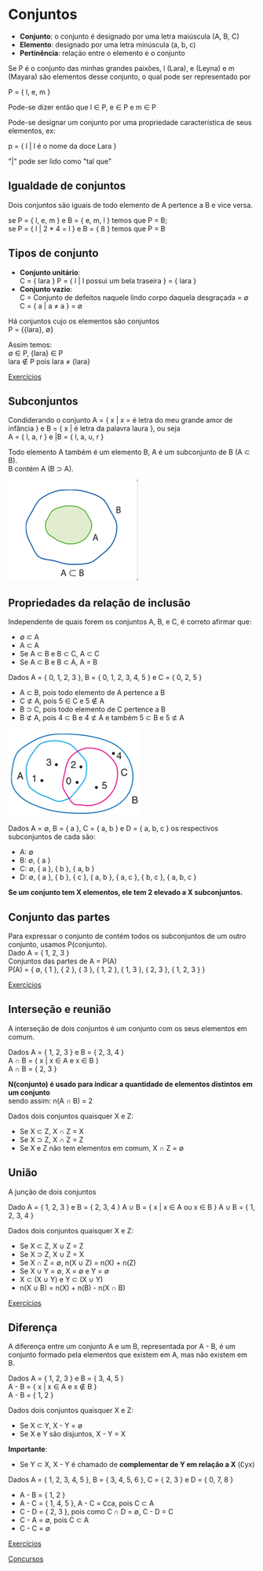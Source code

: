# Conjuntos

- **Conjunto**: o conjunto é designado por uma letra maiúscula (A, B, C)
- **Elemento**: designado por uma letra minúscula (a, b, c)
- **Pertinência**: relação entre o elemento e o conjunto

Se P é o conjunto das minhas grandes paixões, l (Lara), e (Leyna) e m (Mayara) são elementos desse conjunto, o qual pode ser representado por 

P = { l, e, m }

Pode-se dizer então que l ∈ P, e ∈ P e m ∈ P

Pode-se designar um conjunto por uma propriedade característica de seus elementos, ex:

p = { l | l é o nome da doce Lara }

"|" pode ser lido como "tal que"


## Igualdade de conjuntos

Dois conjuntos são iguais de todo elemento de A pertence a B e vice versa.

se P = { l, e, m } e B = { e, m, l } temos que P = B; <br>
se P = { l | 2 * 4 = l } e B = { 8 } temos que P = B

## Tipos de conjunto

- **Conjunto unitário**:  <br>
C = { lara }
P = { l | l possui um bela traseira } = { lara }
- **Conjunto vazio**: <br>
C = Conjunto de defeitos naquele lindo corpo daquela desgraçada = ∅ <br>
C = { a | a ≠ a } = ∅

Há conjuntos cujo os elementos são conjuntos <br>
P = {{lara}, ∅}

Assim temos: <br>
∅ ∈ P, {lara} ∈ P <br>
lara ∉ P pois lara ≠ {lara}

[Exercícios](./cases/1.md)

## Subconjuntos

Condiderando o conjunto A = { x | x = é letra do meu grande amor de infância } e B = { x | é letra da palavra laura }, ou seja <br>
A = { l, a, r } e |B = { l, a, u, r } <br>

Todo elemento A também é um elemento B, A é um subconjunto de B (A ⊂ B). <br>
B contém A (B ⊃ A).

![alt text](../../img/1.png)

## Propriedades da relação de inclusão

Independente de quais forem os conjuntos A, B, e C, é correto afirmar que: 
  - ∅ ⊂ A
  - A ⊂ A
  - Se A ⊂ B e B ⊂ C, A ⊂ C
  - Se A ⊂ B e B ⊂ A, A = B

Dados A = { 0, 1, 2, 3 }, B = { 0, 1, 2, 3, 4, 5 } e C = { 0, 2, 5 }
  - A ⊂ B, pois todo elemento de A pertence a B
  - C ⊄ A, pois 5 ∈ C e 5 ∉ A
  - B ⊃ C, pois todo elemento de C pertence a B
  - B ⊄ A, pois 4 ⊂ B e 4 ⊄ A e também 5 ⊂ B e 5 ⊄ A

  ![alt text](../../img/2.png)

Dados A = ∅, B = { a }, C = { a, b } e D = { a, b, c } os respectivos subconjuntos de cada são:
  - A: ∅
  - B: ∅, { a }
  - C: ∅, { a }, { b }, { a, b }
  - D: ∅, { a }, { b }, { c }, { a, b }, { a, c }, { b, c }, { a, b, c }

**Se um conjunto tem X elementos, ele tem 2 elevado a X subconjuntos.**


## Conjunto das partes
Para expressar o conjunto de contém todos os subconjuntos de um outro conjunto, usamos P(conjunto). <br>
Dado A = { 1, 2, 3 } <br>
Conjuntos das partes de A = P(A) <br>
P(A) = { ∅, { 1 }, { 2 }, { 3 }, { 1, 2 }, { 1, 3 }, { 2, 3 }, { 1, 2, 3 } }

[Exercícios](./cases/2.md)

## Interseção e reunião
A interseção de dois conjuntos é um conjunto com os seus elementos em comum. 

Dados A = { 1, 2, 3 } e B = { 2, 3, 4 } <br>
A ∩ B = { x | x ∈ A e x ∈ B } <br>
A ∩ B = { 2, 3 }

**N(conjunto) é usado para indicar a quantidade de elementos distintos em um conjunto** <br>
  sendo assim: n(A ∩ B) = 2

Dados dois conjuntos quaisquer X e Z: <br>
  - Se X ⊂ Z, X ∩ Z = X
  - Se X ⊃ Z, X ∩ Z = Z
  - Se X e Z não tem elementos em comum, X ∩ Z = ∅

## União
A junção de dois conjuntos

Dado A = { 1, 2, 3 } e B = { 2, 3, 4 }
A ∪ B = { x | x ∈ A ou x ∈ B }
A ∪ B = { 1, 2, 3, 4 }

Dados dois conjuntos quaisquer X e Z: <br>
  - Se X ⊂ Z, X ∪ Z = Z
  - Se X ⊃ Z, X ∪ Z = X
  - Se X ∩ Z = ∅, n(X ∪ Z) = n(X) + n(Z)
  - Se X ∪ Y = ∅, X = ∅ e Y = ∅
  - X ⊂ (X ∪ Y) e Y ⊂ (X ∪ Y)
  - n(X ∪ B) = n(X) + n(B) - n(X ∩ B)


[Exercícios](./cases/3.md)


## Diferença
A diferença entre um conjunto A e um B, representada por A - B, é um conjunto formado pela elementos que existem em A, mas não existem em B. <br>

Dados A = { 1, 2, 3 } e B = { 3, 4, 5 } <br>
A - B = { x | x ∈ A e x ∉ B } <br>
A - B = { 1, 2 } <br>


Dados dois conjuntos quaisquer X e Z:
  - Se X ⊂ Y, X - Y = ∅
  - Se X e Y são disjuntos, X - Y = X

**Importante**: <br> 
  - Se Y ⊂ X, X - Y é chamado de **complementar de Y em relação a X** (∁yx) <br>

Dados A = { 1, 2, 3, 4, 5 }, B = { 3, 4, 5, 6 }, C = { 2, 3 } e D = { 0, 7, 8 } <br>
  - A - B = { 1, 2 }
  - A - C = { 1, 4, 5 }, A - C = ∁ca, pois C ⊂ A
  - C - D = { 2, 3 }, pois como C ∩ D = ∅, C - D = C
  - C - A = ∅, pois C ⊂ A
  - C - C = ∅

[Exercícios](./cases/4.md)

[Concursos](./cases/hard.md)